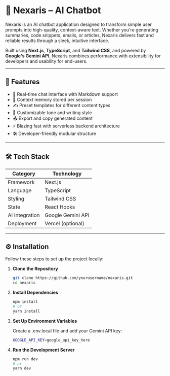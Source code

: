 # 🤖 Nexaris – AI Chatbot 

Nexaris is an AI chatbot application designed to transform simple user prompts into high-quality, context-aware text. Whether you're generating summaries, code snippets, emails, or articles, Nexaris delivers fast and reliable results through a sleek, intuitive interface.

Built using **Next.js**, **TypeScript**, and **Tailwind CSS**, and powered by **Google's Gemini API**, Nexaris combines performance with extensibility for developers and usability for end-users.

---

## 🚀 Features

- 💬 Real-time chat interface with Markdown support
- 🧠 Context memory stored per session
- ✍️ Preset templates for different content types
- 🎨 Customizable tone and writing style
- 📤 Export and copy generated content
- ⚡ Blazing fast with serverless backend architecture
- 🛠️ Developer-friendly modular structure

---

## 🛠 Tech Stack

| Category        | Technology           |
|----------------|----------------------|
| Framework      | Next.js              |
| Language       | TypeScript           |
| Styling        | Tailwind CSS         |
| State          | React Hooks          |
| AI Integration | Google Gemini API    |
| Deployment     | Vercel (optional)    |

---

## ⚙️ Installation

Follow these steps to set up the project locally:

1. **Clone the Repository**
   ```bash
   git clone https://github.com/yourusername/nexaris.git
   cd nexaris
   
   ```

2. **Install Dependencies**

   ```bash
   npm install
   # or
   yarn install

   ```

2. **Set Up Environment Variables**

   Create a .env.local file and add your Gemini API key:

   ```bash
   GOOGLE_API_KEY=google_api_key_here

   ```

3. **Run the Development Server**

   ```bash
   npm run dev
   # or
   yarn dev

   ```



